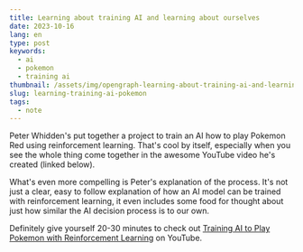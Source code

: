 ```yaml
---
title: Learning about training AI and learning about ourselves
date: 2023-10-16
lang: en
type: post
keywords:
  - ai
  - pokemon
  - training ai
thumbnail: /assets/img/opengraph-learning-about-training-ai-and-learning-about-ourselves.png
slug: learning-training-ai-pokemon
tags:
  - note
---
```


Peter Whidden's put together a project to train an AI how to play Pokemon Red using reinforcement learning. That's cool by itself, especially when you see the whole thing come together in the awesome YouTube video he's created (linked below).

What's even more compelling is Peter's explanation of the process. It's not just a clear, easy to follow explanation of how an AI model can be trained with reinforcement learning, it even includes some food for thought about just how similar the AI decision process is to our own.

Definitely give yourself 20-30 minutes to check out [Training AI to Play Pokemon with Reinforcement Learning](https://www.youtube.com/watch?v=DcYLT37ImBY) on YouTube.
